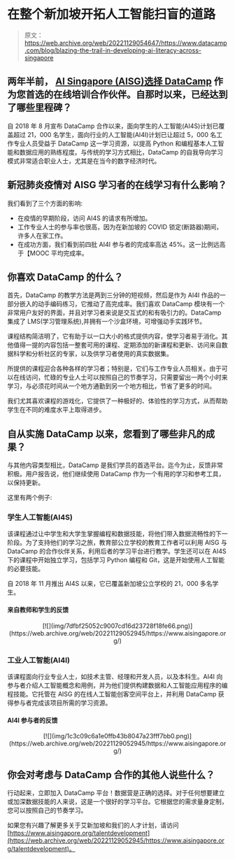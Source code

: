 # 在整个新加坡开拓人工智能扫盲的道路

> 原文：<https://web.archive.org/web/20221129054647/https://www.datacamp.com/blog/blazing-the-trail-in-developing-ai-literacy-across-singapore>

## 两年半前， [AI Singapore (AISG)选择 DataCamp](https://web.archive.org/web/20221129052945/https://www.datacamp.com/community/blog/ai-singapore-partnership) 作为您首选的在线培训合作伙伴。自那时以来，已经达到了哪些里程碑？

自 2018 年 8 月宣布 DataCamp 合作以来，面向学生的人工智能(AI4S)计划已覆盖超过 21，000 名学生，面向行业的人工智能(AI4I)计划已让超过 5，000 名工作专业人员受益于 DataCamp 这一学习资源，以提高 Python 和编程基本人工智能和数据应用的熟练程度。与传统的学习方式相比，DataCamp 的自我导向学习模式非常适合职业人士，尤其是在当今的数字经济时代。

## 新冠肺炎疫情对 AISG 学习者的在线学习有什么影响？

我们看到了三个方面的影响:

*   在疫情的早期阶段，访问 AI4S 的请求有所增加。
*   工作专业人士的参与率也很高，因为在新加坡的 COVID 锁定(断路器)期间，许多人在家工作。
*   在成功方面，我们看到前四批 AI4I 参与者的完成率高达 45%。这一比例远高于【MOOC 平均完成率。

## 你喜欢 DataCamp 的什么？

首先，DataCamp 的教学方法是两到三分钟的短视频，然后是作为 AI4I 作品的一部分嵌入的动手编码练习，它推动了高完成率。我们喜欢 DataCamp 模块有一个非常用户友好的界面，并且对学习者来说是交互式的和有吸引力的。DataCamp 集成了 LMS(学习管理系统),并拥有一个沙盒环境，可增强动手实践环节。

课程结构简洁明了，它有助于以一口大小的格式提供内容，使学习者易于消化。其他值得一提的内容包括一整套可用的课程、定期添加的新课程和更新、访问来自数据科学和分析社区的专家，以及供学习者使用的真实数据集。

所提供的课程迎合各种各样的学习者；特别是，它们与工作专业人员相关。由于可以在线访问，忙碌的专业人士可以按照自己的节奏学习，只需要留出一两个小时来学习，与必须花时间从一个地方通勤到另一个地方相比，节省了更多的时间。

我们尤其喜欢课程的游戏化，它提供了一种极好的、体验性的学习方式，从而帮助学生在不同的难度水平上取得进步。

## 自从实施 DataCamp 以来，您看到了哪些非凡的成果？

与其他内容类型相比，DataCamp 是我们学员的首选平台。迄今为止，反馈非常积极。用户报告说，他们继续使用 DataCamp 作为一个有用的学习和参考工具，以保持更新。

这里有两个例子:

### 学生人工智能(AI4S)

该课程通过让中学生和大学生掌握编程和数据技能，将他们带入数据流畅性的下一阶段。为了支持他们的学习之旅，教育部公立学校的教育工作者可以利用 AISG 与 DataCamp 的合作伙伴关系，利用后者的学习平台进行教学。学生还可以在 AI4S 下的课程中开始独立学习，包括学习 Python 编程和 Git，这是开始使用人工智能的必要技能。

自 2018 年 11 月推出 AI4S 以来，它已覆盖新加坡公立学校的 21，000 多名学生。

#### 来自教师和学生的反馈

<center>[![](img/7dfbf25052c9007cd16d23728f18fe66.png)](https://web.archive.org/web/20221129052945/https://www.aisingapore.org/)</center>

### 工业人工智能(AI4I)

该课程面向行业专业人士，如技术主管、经理和开发人员，以及本科生。AI4I 向参与者介绍人工智能概念和用例，并为他们提供构建数据和人工智能应用程序的编程技能。它托管在 AISG 的在线人工智能创客空间平台上，并利用 DataCamp 获得参与者完成该项目所需的学习资源。

#### AI4I 参与者的反馈

<center>[![](img/1c3c09c6a1e0ffb43b8047a23fff7bb0.png)](https://web.archive.org/web/20221129052945/https://www.aisingapore.org/)</center>

## 你会对考虑与 DataCamp 合作的其他人说些什么？

行动起来，立即加入 DataCamp 平台！数据营是正确的选择。对于任何想要建立或加深数据技能的人来说，这是一个很好的学习平台。它根据您的需求量身定制，您可以按照自己的节奏学习。

如果您有兴趣了解更多关于艾新加坡和我们的人才计划，请访问[https://www.aisingapore.org/talentdevelopment](https://web.archive.org/web/20221129052945/https://www.aisingapore.org/talentdevelopment)。